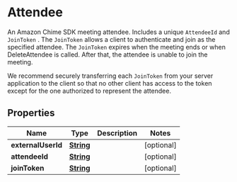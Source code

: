 

# Attendee

<p> An Amazon Chime SDK meeting attendee. Includes a unique <code>AttendeeId</code> and <code>JoinToken</code> . The <code>JoinToken</code> allows a client to authenticate and join as the specified attendee. The <code>JoinToken</code> expires when the meeting ends or when <a>DeleteAttendee</a> is called. After that, the attendee is unable to join the meeting. </p> <p>We recommend securely transferring each <code>JoinToken</code> from your server application to the client so that no other client has access to the token except for the one authorized to represent the attendee.</p>

## Properties

| Name | Type | Description | Notes |
|------------ | ------------- | ------------- | -------------|
|**externalUserId** | [**String**](String.md) |  |  [optional] |
|**attendeeId** | [**String**](String.md) |  |  [optional] |
|**joinToken** | [**String**](String.md) |  |  [optional] |




